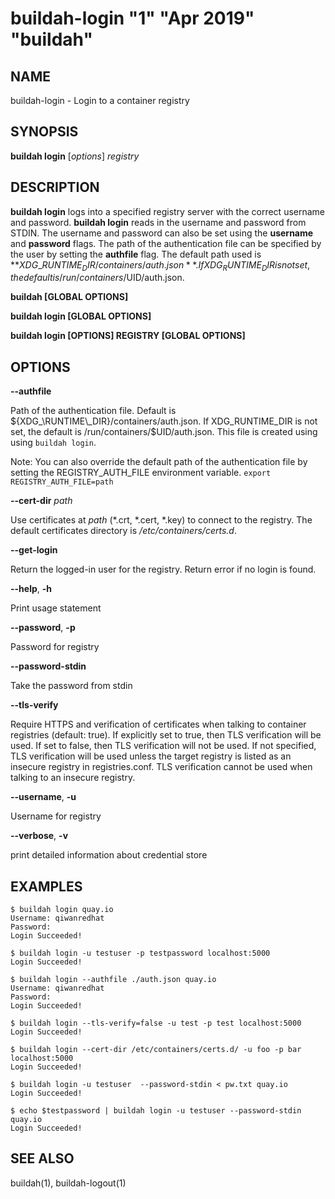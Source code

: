 # buildah-login "1" "Apr 2019" "buildah"

## NAME
buildah\-login - Login to a container registry

## SYNOPSIS
**buildah login** [*options*] *registry*

## DESCRIPTION
**buildah login** logs into a specified registry server with the correct username
and password. **buildah login** reads in the username and password from STDIN.
The username and password can also be set using the **username** and **password** flags.
The path of the authentication file can be specified by the user by setting the **authfile**
flag. The default path used is **${XDG\_RUNTIME_DIR}/containers/auth.json**. If XDG_RUNTIME_DIR
is not set, the default is /run/containers/$UID/auth.json.

**buildah [GLOBAL OPTIONS]**

**buildah login [GLOBAL OPTIONS]**

**buildah login [OPTIONS] REGISTRY [GLOBAL OPTIONS]**

## OPTIONS

**--authfile**

Path of the authentication file. Default is ${XDG_\RUNTIME\_DIR}/containers/auth.json. If XDG_RUNTIME_DIR is not set, the default is /run/containers/$UID/auth.json. This file is created using using `buildah login`.

Note: You can also override the default path of the authentication file by setting the REGISTRY\_AUTH\_FILE
environment variable. `export REGISTRY_AUTH_FILE=path`

**--cert-dir** *path*

Use certificates at *path* (\*.crt, \*.cert, \*.key) to connect to the registry.
The default certificates directory is _/etc/containers/certs.d_.

**--get-login**

Return the logged-in user for the registry.  Return error if no login is found.

**--help**, **-h**

Print usage statement

**--password**, **-p**

Password for registry

**--password-stdin**

Take the password from stdin

**--tls-verify**

Require HTTPS and verification of certificates when talking to container registries (default: true). If explicitly set to true,
then TLS verification will be used. If set to false, then TLS verification will not be used. If not specified,
TLS verification will be used unless the target registry is listed as an insecure registry in registries.conf.
TLS verification cannot be used when talking to an insecure registry.

**--username**, **-u**

Username for registry

**--verbose**, **-v**

print detailed information about credential store

## EXAMPLES

```
$ buildah login quay.io
Username: qiwanredhat
Password:
Login Succeeded!
```

```
$ buildah login -u testuser -p testpassword localhost:5000
Login Succeeded!
```

```
$ buildah login --authfile ./auth.json quay.io
Username: qiwanredhat
Password:
Login Succeeded!
```

```
$ buildah login --tls-verify=false -u test -p test localhost:5000
Login Succeeded!
```

```
$ buildah login --cert-dir /etc/containers/certs.d/ -u foo -p bar localhost:5000
Login Succeeded!
```

```
$ buildah login -u testuser  --password-stdin < pw.txt quay.io
Login Succeeded!
```

```
$ echo $testpassword | buildah login -u testuser --password-stdin quay.io
Login Succeeded!
```

## SEE ALSO
buildah(1), buildah-logout(1)
